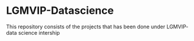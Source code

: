 # LGMVIP-Datascience
This repository consists of the projects that has been done under LGMVIP- data science intership
